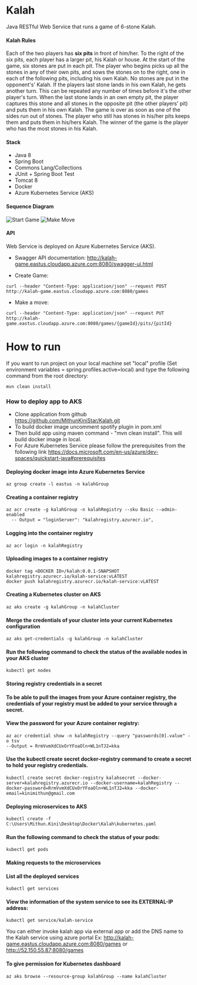# Kalah
Java RESTful Web Service that runs a game of 6-stone Kalah.

#### Kalah Rules
Each of the two players has **six pits** in front of him/her. To the right of the six pits, each player has a larger pit, his
Kalah or house.
At the start of the game, six stones are put in each pit.
The player who begins picks up all the stones in any of their own pits, and sows the stones on to the right, one in
each of the following pits, including his own Kalah. No stones are put in the opponent's' Kalah. If the players last
stone lands in his own Kalah, he gets another turn. This can be repeated any number of times before it's the other
player's turn.
When the last stone lands in an own empty pit, the player captures this stone and all stones in the opposite pit (the
other players' pit) and puts them in his own Kalah.
The game is over as soon as one of the sides run out of stones. The player who still has stones in his/her pits keeps
them and puts them in his/hers Kalah. The winner of the game is the player who has the most stones in his Kalah.

#### Stack
* Java 8
* Spring Boot
* Commons Lang/Collections
* JUnit + Spring Boot Test
* Tomcat 8
* Docker
* Azure Kubernetes Service (AKS)

#### Sequence Diagram
![Start Game](https://github.com/MithunKiniStar/Kalah/blob/master/Sequence%20Diagram/startGame().png)
![Make Move](https://github.com/MithunKiniStar/Kalah/blob/master/Sequence%20Diagram/makeMove.png)


#### API

Web Service is deployed on Azure Kubernetes Service (AKS).

- Swagger API documentation: http://kalah-game.eastus.cloudapp.azure.com:8080/swagger-ui.html

- Create Game: 

```
curl --header "Content-Type: application/json" --request POST http://kalah-game.eastus.cloudapp.azure.com:8080/games
```

- Make a move:
```
curl --header "Content-Type: application/json" --request PUT http://kalah-game.eastus.cloudapp.azure.com:8080/games/{gameId}/pits/{pitId}
```

# How to run
If you want to run project on your local machine set "local" profile (Set environment variables = spring.profiles.active=local) and type the following command from the root directory:

```
mvn clean install
```

### How to deploy app to AKS
* Clone application from github https://github.com/MithunKiniStar/Kalah.git
* To build docker image uncomment spotify plugin in pom.xml
* Then build app using maven command - "mvn clean install". This will build docker image in local.
* For Azure Kubernetes Service please follow the prerequisites from the following link
  https://docs.microsoft.com/en-us/azure/dev-spaces/quickstart-java#prerequisites
  
#### Deploying docker image into Azure Kubernetes Service
```
az group create -l eastus -n kalahGroup
```   
#### Creating a container registry
```
az acr create -g kalahGroup -n kalahRegistry --sku Basic --admin-enabled
  -- Output = "loginServer": "kalahregistry.azurecr.io",
```  
#### Logging into the container registry
```
az acr login -n kalahRegistry
```
#### Uploading images to a container registry
```
docker tag <DOCKER ID>/kalah:0.0.1-SNAPSHOT kalahregistry.azurecr.io/kalah-service:vLATEST
docker push kalahregistry.azurecr.io/kalah-service:vLATEST
```  
#### Creating a Kubernetes cluster on AKS
```  
az aks create -g kalahGroup -n kalahCluster
```  
#### Merge the credentials of your cluster into your current Kubernetes configuration
```  
az aks get-credentials -g kalahGroup -n kalahCluster
```  
#### Run the following command to check the status of the available nodes in your AKS cluster
```  
kubectl get nodes
```  
#### Storing registry credentials in a secret
#### To be able to pull the images from your Azure container registry, the credentials of your registry must be added to your service through a secret.
#### View the password for your Azure container registry:
```  
az acr credential show -n kalahRegistry --query "passwords[0].value" -o tsv
--Output = RrmVvmXdCUxOrYFoaOln+WL1nTJ2=kka
```  
#### Use the kubectl create secret docker-registry command to create a secret to hold your registry credentials.
```  
kubectl create secret docker-registry kalahsecret --docker-server=kalahregistry.azurecr.io --docker-username=kalahRegistry --docker-password=RrmVvmXdCUxOrYFoaOln+WL1nTJ2=kka --docker-email=kinimithun@gmail.com  
```  
#### Deploying microservices to AKS
``` 
kubectl create -f C:\Users\Mithun.Kini\Desktop\Docker\Kalah\kubernetes.yaml
``` 
#### Run the following command to check the status of your pods:
``` 
kubectl get pods
``` 
#### Making requests to the microservices
#### List all the deployed services
``` 
kubectl get services
``` 
#### View the information of the system service to see its EXTERNAL-IP address:
``` 
kubectl get service/kalah-service
``` 
You can either invoke kalah app via external app or add the DNS name to the Kalah service using azure portal
Ex: http://kalah-game.eastus.cloudapp.azure.com:8080/games
   or http://52.150.55.87:8080/games
#### To give permission for Kubernetes dashboard
``` 
az aks browse --resource-group kalahGroup --name kalahCluster
``` 
